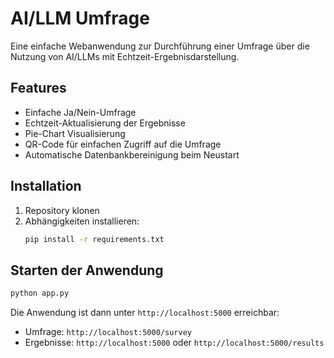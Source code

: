 # AI/LLM Umfrage

Eine einfache Webanwendung zur Durchführung einer Umfrage über die Nutzung von AI/LLMs mit Echtzeit-Ergebnisdarstellung.

## Features

- Einfache Ja/Nein-Umfrage
- Echtzeit-Aktualisierung der Ergebnisse
- Pie-Chart Visualisierung
- QR-Code für einfachen Zugriff auf die Umfrage
- Automatische Datenbankbereinigung beim Neustart

## Installation

1. Repository klonen
2. Abhängigkeiten installieren:
   ```bash
   pip install -r requirements.txt
   ```

## Starten der Anwendung

```bash
python app.py
```

Die Anwendung ist dann unter `http://localhost:5000` erreichbar:
- Umfrage: `http://localhost:5000/survey`
- Ergebnisse: `http://localhost:5000` oder `http://localhost:5000/results`
